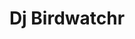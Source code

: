 ---
layout: media
title: "Dj Birdwatchr"
categories: aural
excerpt: "Dj Birdwathchr"
ads: false
share: false
sound:
  type: playlists
  id: 354123549
  show_plays: false
---